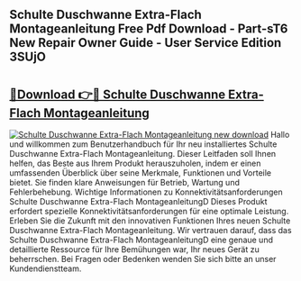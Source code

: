 ## Schulte Duschwanne Extra-Flach Montageanleitung Free Pdf Download - Part-sT6 New Repair Owner Guide - User Service Edition 3SUjO

# <h2><a href="http://df8a3qz.blite.top/?on=Schulte+Duschwanne+Extra-Flach+Montageanleitung">🔗Download 👉🔴 Schulte Duschwanne Extra-Flach Montageanleitung</a></h2>

[![Schulte Duschwanne Extra-Flach Montageanleitung new download](https://i.imgur.com/lujVjoI.png)](http://df8a3qz.blite.top/?on=Schulte+Duschwanne+Extra-Flach+Montageanleitung)
Hallo und willkommen zum Benutzerhandbuch für Ihr neu installiertes Schulte Duschwanne Extra-Flach Montageanleitung. Dieser Leitfaden soll Ihnen helfen, das Beste aus Ihrem Produkt herauszuholen, indem er einen umfassenden Überblick über seine Merkmale, Funktionen und Vorteile bietet. Sie finden klare Anweisungen für Betrieb, Wartung und Fehlerbehebung. Wichtige Informationen zu Konnektivitätsanforderungen Schulte Duschwanne Extra-Flach MontageanleitungD Dieses Produkt erfordert spezielle Konnektivitätsanforderungen für eine optimale Leistung. Erleben Sie die Zukunft mit den innovativen Funktionen Ihres neuen Schulte Duschwanne Extra-Flach Montageanleitung. Wir vertrauen darauf, dass das Schulte Duschwanne Extra-Flach MontageanleitungD eine genaue und detaillierte Ressource für Ihre Bemühungen war, Ihr neues Gerät zu beherrschen. Bei Fragen oder Bedenken wenden Sie sich bitte an unser Kundendienstteam.
